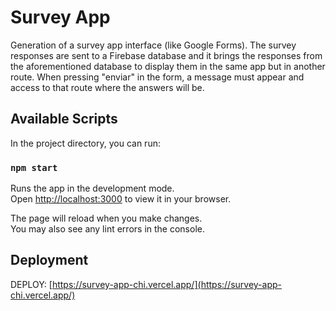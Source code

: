 # Survey App

Generation of a survey app interface (like Google Forms). The survey responses are sent to a Firebase database and it brings the responses from the aforementioned database to display them in the same app but in another route. When pressing "enviar" in the form, a message must appear and access to that route where the answers will be.

## Available Scripts

In the project directory, you can run:

### `npm start`

Runs the app in the development mode.\
Open [http://localhost:3000](http://localhost:3000) to view it in your browser.

The page will reload when you make changes.\
You may also see any lint errors in the console.

## Deployment

DEPLOY: [https://survey-app-chi.vercel.app/](https://survey-app-chi.vercel.app/)
